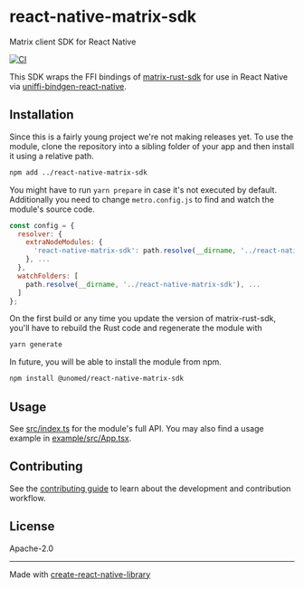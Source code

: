 # react-native-matrix-sdk

Matrix client SDK for React Native

[![CI](https://github.com/unomed-dev/react-native-matrix-sdk/actions/workflows/ci.yml/badge.svg)](https://github.com/unomed-dev/react-native-matrix-sdk/actions/workflows/ci.yml)

This SDK wraps the FFI bindings of [matrix-rust-sdk] for use in React Native via
[uniffi-bindgen-react-native].


## Installation

Since this is a fairly young project we're not making releases yet. To use the module,
clone the repository into a sibling folder of your app and then install it using a relative
path.

```sh
npm add ../react-native-matrix-sdk
```

You might have to run `yarn prepare` in case it's not executed by default. Additionally you
need to change `metro.config.js` to find and watch the module's source code.

```js
const config = {
  resolver: {
    extraNodeModules: {
      'react-native-matrix-sdk': path.resolve(__dirname, '../react-native-matrix-sdk'),
    }, ...
  },
  watchFolders: [
    path.resolve(__dirname, '../react-native-matrix-sdk'), ...
  ]
};
```

On the first build or any time you update the version of matrix-rust-sdk, you'll have
to rebuild the Rust code and regenerate the module with

```sh
yarn generate
```

In future, you will be able to install the module from npm.

```sh
npm install @unomed/react-native-matrix-sdk
```


## Usage

See [src/index.ts] for the module's full API. You may also find a usage example
in [example/src/App.tsx].


## Contributing

See the [contributing guide] to learn about the development and contribution workflow.


## License

Apache-2.0


---

Made with [create-react-native-library]


[contributing guide]: CONTRIBUTING.md
[create-react-native-library]: https://github.com/callstack/react-native-builder-bob
[example/src/App.tsx]: example/src/App.tsx
[matrix-rust-sdk]: https://github.com/matrix-org/matrix-rust-sdk
[src/index.ts]: src/index.ts
[uniffi-bindgen-react-native]: https://github.com/jhugman/uniffi-bindgen-react-native
